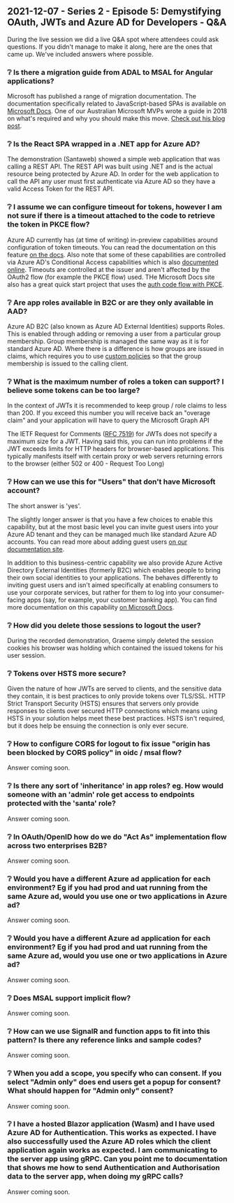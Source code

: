 ## 2021-12-07 - Series 2 - Episode 5: Demystifying OAuth, JWTs and Azure AD for Developers - Q&A

During the live session we did a live Q&A spot where attendees could ask questions. If you didn't manage to make it along, here are the ones that came up. We've included answers where possible.

### ❔ Is there a migration guide from ADAL to MSAL for Angular applications?

Microsoft has published a range of migration documentation. The documentation specifically related to JavaScript-based SPAs is available on [Microsoft Docs](https://docs.microsoft.com/azure/active-directory/develop/msal-compare-msal-js-and-adal-js). One of our Australian Microsoft MVPs wrote a guide in 2018 on what's required and why you should make this move. [Check out his blog post](http://johnliu.net/blog/2018/11/migrate-angular-spa-from-adaljs-to-msal-because-it-is-awesome).

### ❔ Is the React SPA wrapped in a .NET app for Azure AD?

The demonstration (Santaweb) showed a simple web application that was calling a REST API. The REST API was built using .NET and is the actual resource being protected by Azure AD. In order for the web application to call the API any user must first authenticate via Azure AD so they have a valid Access Token for the REST API. 

### ❔ I assume we can configure timeout for tokens, however I am not sure if there is a timeout attached to the code to retrieve the token in PKCE flow?

Azure AD currently has (at time of writing) in-preview capabilities around configuration of token timeouts. You can read the documentation on this feature [on the docs](https://docs.microsoft.com/azure/active-directory/develop/active-directory-configurable-token-lifetimes). Also note that some of these capabilities are controlled via Azure AD's Conditional Access capabilities which is also [documented online](https://docs.microsoft.com/azure/active-directory/conditional-access/howto-conditional-access-session-lifetime). Timeouts are controlled at the issuer and aren't affected by the OAuth2 flow (for example the PKCE flow) used. THe Microsoft Docs site also has a great quick start project that uses the [auth code flow with PKCE](https://docs.microsoft.com/azure/active-directory/develop/quickstart-v2-javascript-auth-code). 

### ❔ Are app roles available in B2C or are they only available in AAD?

Azure AD B2C (also known as Azure AD External Identities) supports Roles. This is enabled through adding or removing a user from a particular group membership. Group membership is managed the same way as it is for standard Azure AD. Where there is a difference is how groups are issued in claims, which requires you to use [custom policies](https://docs.microsoft.com/azure/active-directory-b2c/tutorial-create-user-flows?pivots=b2c-custom-policy) so that the group membership is issued to the calling client.

### ❔ What is the maximum number of roles a token can support? I believe some tokens can be too large?

In the context of JWTs it is recommended to keep group / role claims to less than 200. If you exceed this number you will receive back an "overage claim" and your application will have to query the Microsoft Graph API 

The IETF Request for Comments ([RFC 7519](https://tools.ietf.org/html/rfc7519)) for JWTs does not specify a maximum size for a JWT. Having said this, you can run into problems if the JWT exceeds limits for HTTP headers for browser-based applications. This typically manifests itself with certain proxy or web servers returning errors to the browser (either 502 or 400 - Request Too Long)

### ❔ How can we use this for "Users" that don't have Microsoft account?

The short answer is 'yes'.

The slightly longer answer is that you have a few choices to enable this capability, but at the most basic level you can invite guest users into your Azure AD tenant and they can be managed much like standard Azure AD accounts. You can read more about adding guest users [on our documentation site](https://docs.microsoft.com/azure/active-directory/external-identities/b2b-quickstart-add-guest-users-portal).

In addition to this business-centric capability we also provide Azure Active Directory External Identities (formerly B2C) which enables people to bring their own social identities to your applications. The behaves differently to inviting guest users and isn't aimed specifically at enabling consumers to use your corporate services, but rather for them to log into your consumer-facing apps (say, for example, your customer banking app). You can find more documentation on this capability [on Microsoft Docs](https://docs.microsoft.com/azure/active-directory-b2c/overview).

### ❔ How did you delete those sessions to logout the user?

During the recorded demonstration, Graeme simply deleted the session cookies his browser was holding which contained the issued tokens for his user session.

### ❔ Tokens over HSTS more secure?

Given the nature of how JWTs are served to clients, and the sensitive data they contain, it is best practices to only provide tokens over TLS/SSL. HTTP Strict Transport Security (HSTS) ensures that servers only provide responses to clients over secured HTTP connections which means using HSTS in your solution helps meet these best practices. HSTS isn't required, but it does help be ensuing the connection is only ever secure.

### ❔ How to configure CORS for logout to fix issue "origin has been blocked by CORS policy" in oidc / msal flow?

Answer coming soon.

### ❔ Is there any sort of 'inheritance' in app roles? eg. How would someone with an 'admin' role get access to endpoints protected with the 'santa' role?

Answer coming soon.

### ❔ In OAuth/OpenID how do we do "Act As" implementation flow across two enterprises B2B?

Answer coming soon.

### ❔ Would you have a different Azure ad application for each environment? Eg if you had prod and uat running from the same Azure ad, would you use one or two applications in Azure ad?

Answer coming soon.

### ❔ Would you have a different Azure ad application for each environment? Eg if you had prod and uat running from the same Azure ad, would you use one or two applications in Azure ad?

Answer coming soon.

### ❔ Does MSAL support implicit flow?

Answer coming soon.

### ❔ How can we use SignalR and function apps to fit into this pattern? Is there any reference links and sample codes?

Answer coming soon.

### ❔ When you add a scope, you specify who can consent. If you select "Admin only" does end users get a popup for consent? What should happen for "Admin only" consent?

Answer coming soon.

### ❔ I have a hosted Blazor application (Wasm) and I have used Azure AD for Authentication. This works as expected. I have also successfully used the Azure AD roles which the client application again works as expected. I am communicating to the server app using gRPC. Can you point me to documentation that shows me how to send Authentication and Authorisation data to the server app, when doing my gRPC calls?

Answer coming soon.